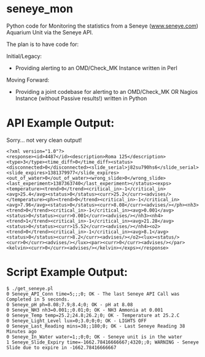 seneye_mon
==========

Python code for Monitoring the statistics from a Seneye (www.seneye.com) Aquarium Unit via the Seneye API.

The plan is to have code for:

Initial/Legacy:
* Providing alerting to an OMD/Check_MK Instance written in Perl
 
Moving Forward:
* Providing a joint codebase for alerting to an OMD/Check_MK OR Nagios Instance (without Passive results!) written in Python



API Example Output:
===================
Sorry... not very clean output!

```
<?xml version="1.0"?>
<response><id>4487</id><description>Roma 125</description><type>3</type><time_diff>0</time_diff><status><disconnected>0</disconnected><slide_serial>j82su790hs6</slide_serial><slide_expires>1381379977</slide_expires><out_of_water>0</out_of_water><wrong_slide>0</wrong_slide><last_experiment>1387363740</last_experiment></status><exps><temperature><trend>0</trend><critical_in>-1</critical_in><avg>25.4</avg><status>0</status><curr>25.2</curr><advises/></temperature><ph><trend>0</trend><critical_in>-1</critical_in><avg>7.96</avg><status>0</status><curr>8.08</curr><advises/></ph><nh3><trend>0</trend><critical_in>-1</critical_in><avg>0.001</avg><status>0</status><curr>0.001</curr><advises/></nh3><nh4><trend>1</trend><critical_in>-1</critical_in><avg>21.28</avg><status>0</status><curr>15.52</curr><advises/></nh4><o2><trend>0</trend><critical_in>-1</critical_in><avg>8.1</avg><status>0</status><curr>8.2</curr><advises/></o2><lux><status/><curr>0</curr><advises/></lux><par><curr>0</curr><advises/></par><kelvin><curr>0</curr><advises/></kelvin></exps></response>
```


Script Example Output:
======================
```
$ ./get_seneye.pl 
0 Seneye_API_Conn time=5;;;0; OK - The last Seneye API Call was Completed in 5 seconds.
0 Seneye_pH ph=8.08;7.9;8.4;0; OK - pH at 8.08
0 Seneye_NH3 nh3=0.001;;0.01;0; OK - NH3 Ammonia at 0.001
0 Seneye_Temp temp=25.2;24.8;26.2;0; OK - Temperature at 25.2.C
0 Seneye_Light_Level lux=0;3.0;0;0; OK - LIGHTS OFF
0 Seneye_Last_Reading mins=38;;180;0; OK - Last Seneye Reading 38 Minutes ago
0 Seneye_In_Water water=1;;0;0; OK - Seneye unit is in the water
1 Seneye_Slide_Expiry time=-1662.78416666667;4320;;0; WARNING - Seneye Slide due to expire in -1662.78416666667
```
